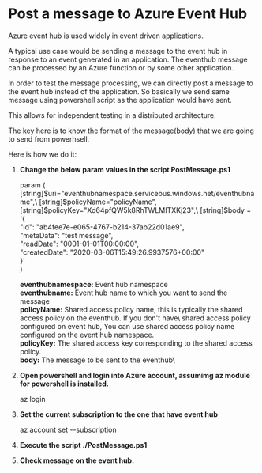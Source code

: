 # Post a message to Azure Event Hub

Azure event hub is used widely in event driven applications. 

A typical use case would be sending a message to the event hub in response to an event generated in an application. 
The eventhub message can be processed by an Azure function or by some other application.

In order to test the message processing, we can directly post a message to the event hub instead of the application.
So basically we send same message using powershell script as the application would have sent.

This allows for independent testing in a distributed architecture.

The key here is to know the format of the message(body) that we are going to send from powerhsell.

Here is how we do it:

1. **Change the below param values in the script PostMessage.ps1**

    param (\
        [string]$uri="eventhubnamespace.servicebus.windows.net/eventhubname",\
        [string]$policyName="policyName",\
        [string]$policyKey="Xd64pfQW5k8RhTWLMITXKj23",\
        [string]$body = '{\
        "id": "ab4fee7e-e065-4767-b214-37ab22d01ae9",\
        "metaData": "test message",\
        "readDate": "0001-01-01T00:00:00",\
        "createdDate": "2020-03-06T15:49:26.9937576+00:00"\
        }'\
    )

    **eventhubnamespace:** Event hub namespace\
    **eventhubname:** Event hub name to which you want to send the message\
    **policyName:** Shared access policy name, this is typically the shared access policy on the eventhub. If you don't have\ shared access policy configured on event hub, You can use shared access policy name configured on the event hub namespace.\
    **policyKey:** The shared access key corresponding to the shared access policy.\
    **body:** The message to be sent to the eventhub\

2. **Open powershell and login into Azure account, assumimg az module for powershell is installed.**

    az login

3. **Set the current subscription to the one that have event hub**

    az account set --subscription <subscriptionid>

4. **Execute the script ./PostMessage.ps1**

5. **Check message on the event hub.**

